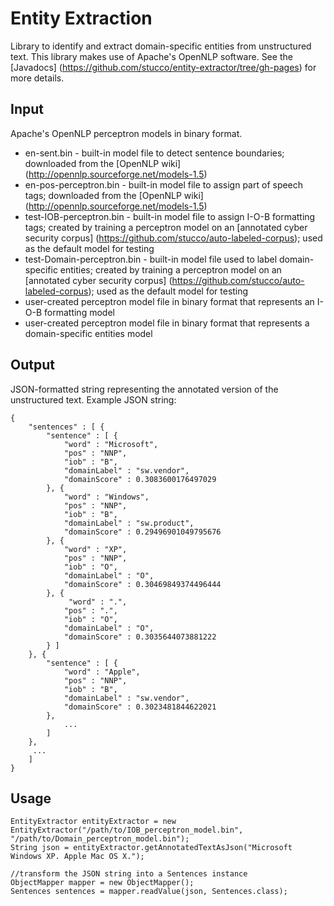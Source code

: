 # Entity Extraction
Library to identify and extract domain-specific entities from unstructured text. This library makes use of Apache's OpenNLP software. See the [Javadocs] (https://github.com/stucco/entity-extractor/tree/gh-pages) for more details.

## Input
Apache's OpenNLP perceptron models in binary format.

* en-sent.bin - built-in model file to detect sentence boundaries; downloaded from the [OpenNLP wiki] (http://opennlp.sourceforge.net/models-1.5)
* en-pos-perceptron.bin - built-in model file to assign part of speech tags; downloaded from the [OpenNLP wiki] (http://opennlp.sourceforge.net/models-1.5)
* test-IOB-perceptron.bin - built-in model file to assign I-O-B formatting tags; created by training a perceptron model on an [annotated cyber security corpus] (https://github.com/stucco/auto-labeled-corpus); used as the default model for testing
* test-Domain-perceptron.bin - built-in model file used to label domain-specific entities; created by training a perceptron model on an [annotated cyber security corpus] (https://github.com/stucco/auto-labeled-corpus); used as the default model for testing
* user-created perceptron model file in binary format that represents an I-O-B formatting model
* user-created perceptron model file in binary format that represents a domain-specific entities model

## Output
JSON-formatted string representing the annotated version of the unstructured text. Example JSON string:

	{
  		"sentences" : [ {
    		"sentence" : [ {
      			"word" : "Microsoft",
      			"pos" : "NNP",
      			"iob" : "B",
      			"domainLabel" : "sw.vendor",
      			"domainScore" : 0.3083600176497029
    		}, {
      			"word" : "Windows",
      			"pos" : "NNP",
      			"iob" : "B",
      			"domainLabel" : "sw.product",
      			"domainScore" : 0.29496901049795676
    		}, {
      			"word" : "XP",
      			"pos" : "NNP",
      			"iob" : "O",
      			"domainLabel" : "O",
      			"domainScore" : 0.30469849374496444
    		}, {
     			 "word" : ".",
      			"pos" : ".",
      			"iob" : "O",
      			"domainLabel" : "O",
      			"domainScore" : 0.3035644073881222
    		} ]
  		}, {
    		"sentence" : [ {
      			"word" : "Apple",
      			"pos" : "NNP",
      			"iob" : "B",
      			"domainLabel" : "sw.vendor",
      			"domainScore" : 0.3023481844622021
   			}, 
   				...
   			]
  		},
  		 ...
  		]
	}


## Usage
 	EntityExtractor entityExtractor = new EntityExtractor("/path/to/IOB_perceptron_model.bin", "/path/to/Domain_perceptron_model.bin");
 	String json = entityExtractor.getAnnotatedTextAsJson("Microsoft Windows XP. Apple Mac OS X.");
 			
 	//transform the JSON string into a Sentences instance
 	ObjectMapper mapper = new ObjectMapper();
 	Sentences sentences = mapper.readValue(json, Sentences.class);
